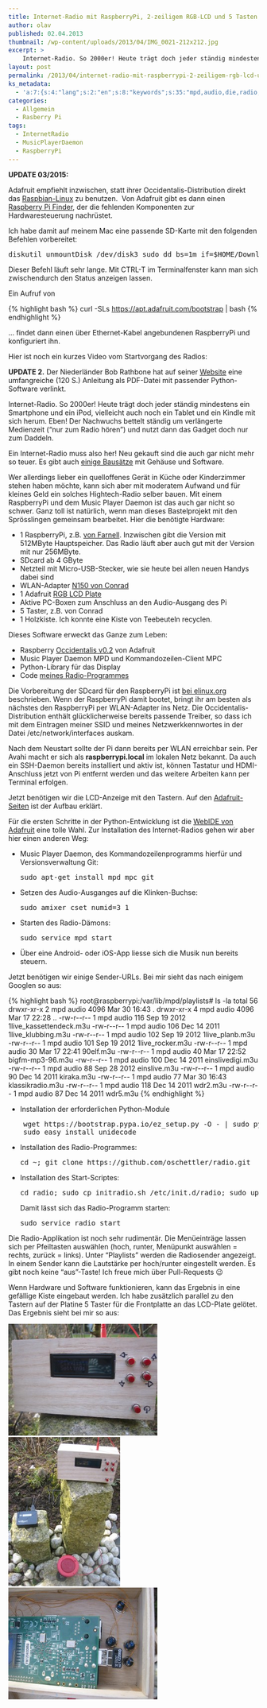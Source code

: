 ```yaml
---
title: Internet-Radio mit RaspberryPi, 2-zeiligem RGB-LCD und 5 Tasten
author: olav
published: 02.04.2013
thumbnail: /wp-content/uploads/2013/04/IMG_0021-212x212.jpg
excerpt: >
    Internet-Radio. So 2000er! Heute trägt doch jeder ständig mindestens ein Smartphone und ein iPod, vielleicht auch noch ein Tablet und ein Kindle mit sich herum. Eben! Der Nachwuchs bettelt ständig um verlängerte Medienzeit (&#8220;nur zum Radio hören&#8221;) und nutzt dann das Gadget doch nur zum Daddeln.
layout: post
permalink: /2013/04/internet-radio-mit-raspberrypi-2-zeiligem-rgb-lcd-und-5-tasten/
ks_metadata:
  - 'a:7:{s:4:"lang";s:2:"en";s:8:"keywords";s:35:"mpd,audio,die,radio,mit,und,das,der";s:19:"keywords_autoupdate";i:1;s:11:"description";s:151:"MPD und Kommandozeilen-Client MPC Python-Library für das Display Code meines Radio-Programmes Die Vorbereitung der SDcard für den RaspberryPi ist bei";s:22:"description_autoupdate";i:1;s:5:"title";s:0:"";s:6:"robots";s:12:"index,follow";}'
categories:
  - Allgemein
  - Rasberry Pi
tags:
  - InternetRadio
  - MusicPlayerDaemon
  - RaspberryPi
---
```

**UPDATE 03/2015:**

Adafruit empfiehlt inzwischen, statt ihrer Occidentalis-Distribution direkt das [Raspbian-Linux][1] zu benutzen.  Von Adafruit gibt es dann einen [Raspberry Pi Finder][2], der die fehlenden Komponenten zur Hardwaresteuerung nachrüstet.

Ich habe damit auf meinem Mac eine passende SD-Karte mit den folgenden Befehlen vorbereitet:

<pre>diskutil unmountDisk /dev/disk3 sudo dd bs=1m if=$HOME/Downloads/2015-02-16-raspbian-wheezy.img of=/dev/disk3</pre>

Dieser Befehl läuft sehr lange. Mit CTRL-T im Terminalfenster kann man sich zwischendurch den Status anzeigen lassen.

Ein Aufruf von

{% highlight bash %}
curl -SLs https://apt.adafruit.com/bootstrap | bash</pre>
{% endhighlight %}

&#8230; findet dann einen über Ethernet-Kabel angebundenen RaspberryPi und konfiguriert ihn.

Hier ist noch ein kurzes Video vom Startvorgang des Radios:

<span class="embed-youtube" style="text-align: center; display: block;"></span>

**UPDATE 2.** Der Niederländer Bob Rathbone hat auf seiner [Website](http://www.bobrathbone.com/ada_pi_radio.htm) eine umfangreiche (120 S.) Anleitung als PDF-Datei mit passender Python-Software verlinkt.

Internet-Radio. So 2000er! Heute trägt doch jeder ständig mindestens ein Smartphone und ein iPod, vielleicht auch noch ein Tablet und ein Kindle mit sich herum. Eben! Der Nachwuchs bettelt ständig um verlängerte Medienzeit (&#8220;nur zum Radio hören&#8221;) und nutzt dann das Gadget doch nur zum Daddeln.

Ein Internet-Radio muss also her! Neu gekauft sind die auch gar nicht mehr so teuer. Es gibt auch [einige Bausätze][3] mit Gehäuse und Software.

Wer allerdings lieber ein quelloffenes Gerät in Küche oder Kinderzimmer stehen haben möchte, kann sich aber mit moderatem Aufwand und für kleines Geld ein solches Hightech-Radio selber bauen. Mit einem RaspberryPi und dem Music Player Daemon ist das auch gar nicht so schwer. Ganz toll ist natürlich, wenn man dieses Bastelprojekt mit den Sprösslingen gemeinsam bearbeitet. Hier die benötigte Hardware:

  * 1 RaspberryPi, z.B. [von Farnell][4]. Inzwischen gibt die Version mit 512MByte Hauptspeicher. Das Radio läuft aber auch gut mit der Version mit nur 256MByte.
  * SDcard ab 4 GByte
  * Netzteil mit Micro-USB-Stecker, wie sie heute bei allen neuen Handys dabei sind
  * WLAN-Adapter [N150 von Conrad][5]
  * 1 Adafruit [RGB LCD Plate][6]
  * Aktive PC-Boxen zum Anschluss an den Audio-Ausgang des Pi
  * 5 Taster, z.B. von Conrad
  * 1 Holzkiste. Ich konnte eine Kiste von Teebeuteln recyclen.

Dieses Software erweckt das Ganze zum Leben:

  * Raspberry [Occidentalis v0.2][7] von Adafruit
  * Music Player Daemon MPD und Kommandozeilen-Client MPC
  * Python-Library für das Display
  * Code [meines Radio-Programmes][8]

Die Vorbereitung der SDcard für den RaspberryPi ist [bei elinux.org][9] beschrieben. Wenn der RaspberryPi damit bootet, bringt ihr am besten als nächstes den RaspberryPi per WLAN-Adapter ins Netz. Die Occidentalis-Distribution enthält glücklicherweise bereits passende Treiber, so dass ich mit dem Eintragen meiner SSID und meines Netzwerkkennwortes in der Datei /etc/network/interfaces auskam.

Nach dem Neustart sollte der Pi dann bereits per WLAN erreichbar sein. Per Avahi macht er sich als **raspberrypi.local** im lokalen Netz bekannt. Da auch ein SSH-Daemon bereits installiert und aktiv ist, können Tastatur und HDMI-Anschluss jetzt von Pi entfernt werden und das weitere Arbeiten kann per Terminal erfolgen.

Jetzt benötigen wir die LCD-Anzeige mit den Tastern. Auf den [Adafruit-Seiten][10] ist der Aufbau erklärt.

Für die ersten Schritte in der Python-Entwicklung ist die [WebIDE von Adafruit][11] eine tolle Wahl. Zur Installation des Internet-Radios gehen wir aber hier einen anderen Weg:

  * Music Player Daemon, des Kommandozeilenprogramms hierfür und Versionsverwaltung Git:
    <pre>sudo apt-get install mpd mpc git</pre>

  * Setzen des Audio-Ausganges auf die Klinken-Buchse:
    <pre>sudo amixer cset numid=3 1</pre>

  * Starten des Radio-Dämons:
    <pre>sudo service mpd start</pre>

  * Über eine Android- oder iOS-App liesse sich die Musik nun bereits steuern.

Jetzt benötigen wir einige Sender-URLs. Bei mir sieht das nach einigem Googlen so aus:

{% highlight bash %}
root@raspberrypi:/var/lib/mpd/playlists# ls -la
total 56
drwxr-xr-x 2 mpd audio 4096 Mar 30 16:43 .
drwxr-xr-x 4 mpd audio 4096 Mar 17 22:28 ..
-rw-r--r-- 1 mpd audio 116 Sep 19 2012 1live_kassettendeck.m3u
-rw-r--r-- 1 mpd audio 106 Dec 14 2011 1live_klubbing.m3u
-rw-r--r-- 1 mpd audio 102 Sep 19 2012 1live_planb.m3u
-rw-r--r-- 1 mpd audio 101 Sep 19 2012 1live_rocker.m3u
-rw-r--r-- 1 mpd audio 30 Mar 17 22:41 90elf.m3u
-rw-r--r-- 1 mpd audio 40 Mar 17 22:52 bigfm-mp3-96.m3u
-rw-r--r-- 1 mpd audio 100 Dec 14 2011 einslivedigi.m3u
-rw-r--r-- 1 mpd audio 88 Sep 28 2012 einslive.m3u
-rw-r--r-- 1 mpd audio 90 Dec 14 2011 kiraka.m3u
-rw-r--r-- 1 mpd audio 77 Mar 30 16:43 klassikradio.m3u
-rw-r--r-- 1 mpd audio 118 Dec 14 2011 wdr2.m3u
-rw-r--r-- 1 mpd audio 87 Dec 14 2011 wdr5.m3u</pre>
{% endhighlight %}

  * Installation der erforderlichen Python-Module

<pre style="padding-left: 30px;">wget https://bootstrap.pypa.io/ez_setup.py -O - | sudo python
sudo easy_install unidecode</pre>

  * Installation des Radio-Programmes:
    <pre>cd ~; git clone https://github.com/oschettler/radio.git</pre>

  * Installation des Start-Scriptes:
    <pre>cd radio; sudo cp initradio.sh /etc/init.d/radio; sudo update-rc.d radio defaults</pre>

    Damit lässt sich das Radio-Programm starten:

    <pre>sudo service radio start</pre>

Die Radio-Applikation ist noch sehr rudimentär. Die Menüeinträge lassen sich per Pfeiltasten auswählen (hoch, runter, Menüpunkt auswählen = rechts, zurück = links). Unter &#8220;Playlists&#8221; werden die Radiosender angezeigt. In einem Sender kann die Lautstärke per hoch/runter eingestellt werden. Es gibt noch keine &#8220;aus&#8221;-Taste! Ich freue mich über Pull-Requests 😉

Wenn Hardware und Software funktionieren, kann das Ergebnis in eine gefällige Kiste eingebaut werden. Ich habe zusätzlich parallel zu den Tastern auf der Platine 5 Taster für die Frontplatte an das LCD-Plate gelötet. Das Ergebnis sieht bei mir so aus:

<a href="/wp-content/uploads/2013/04/IMG_0021.jpg" rel="lightbox[804]" title="Internet-Radio mit RaspberryPi, 2-zeiligem RGB-LCD und 5 Tasten"><img class="alignnone size-medium wp-image-809" src="/wp-content/uploads/2013/04/IMG_0021-300x225.jpg" alt="Frontplatte des Internet-Radios" width="300" height="225" /></a> <a href="/wp-content/uploads/2013/04/IMG_0023.jpg" rel="lightbox[804]" title="Internet-Radio mit RaspberryPi, 2-zeiligem RGB-LCD und 5 Tasten"><img class="alignnone size-medium wp-image-810" src="/wp-content/uploads/2013/04/IMG_0023-e1364855918904-225x300.jpg" alt="IMG_0023" width="225" height="300" /></a> <a href="/wp-content/uploads/2013/04/IMG_0025.jpg" rel="lightbox[804]" title="Internet-Radio mit RaspberryPi, 2-zeiligem RGB-LCD und 5 Tasten"><img class="alignnone size-medium wp-image-811" src="/wp-content/uploads/2013/04/IMG_0025-300x225.jpg" alt="IMG_0025" width="300" height="225" /></a>

&nbsp;

 [1]: http://www.raspberrypi.org/downloads/
 [2]: https://github.com/adafruit/Adafruit-Pi-Finder#adafruit-raspberry-pi-finder
 [3]: http://www.elv.de/internet-radio-ir100-im-alu-profilgehaeuse-komplettbausatz.html
 [4]: http://www.element14.com/community/docs/DOC-51668
 [5]: http://www.conrad.de/ce/de/product/986292/Conrad-WLAN-Stick-N150-Nano
 [6]: http://www.exp-tech.de/Displays/RGB-Negative-16x2-LCD-Keypad-Kit-for-Raspberry-Pi.html
 [7]: http://learn.adafruit.com/adafruit-raspberry-pi-educational-linux-distro/occidentalis-v0-dot-2
 [8]: https://github.com/oschettler/radio
 [9]: http://elinux.org/RPi_Easy_SD_Card_Setup
 [10]: http://learn.adafruit.com/adafruit-16x2-character-lcd-plus-keypad-for-raspberry-pi
 [11]: http://learn.adafruit.com/webide/overview
